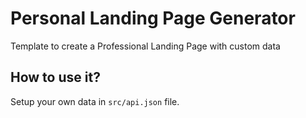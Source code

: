 # Personal Landing Page Generator
Template to create a Professional Landing Page with custom data

## How to use it?
Setup your own data in `src/api.json` file.